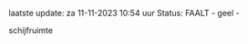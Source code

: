 laatste update: 
za 11-11-2023 10:54   uur 
Status: FAALT - geel - 
<div class="service Y">schijfruimte</div>